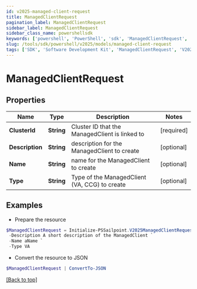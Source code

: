 ```yaml
---
id: v2025-managed-client-request
title: ManagedClientRequest
pagination_label: ManagedClientRequest
sidebar_label: ManagedClientRequest
sidebar_class_name: powershellsdk
keywords: ['powershell', 'PowerShell', 'sdk', 'ManagedClientRequest', 'V2025ManagedClientRequest'] 
slug: /tools/sdk/powershell/v2025/models/managed-client-request
tags: ['SDK', 'Software Development Kit', 'ManagedClientRequest', 'V2025ManagedClientRequest']
---
```



# ManagedClientRequest

## Properties

Name | Type | Description | Notes
------------ | ------------- | ------------- | -------------
**ClusterId** | **String** | Cluster ID that the ManagedClient is linked to | [required]
**Description** | **String** | description for the ManagedClient to create | [optional] 
**Name** | **String** | name for the ManagedClient to create | [optional] 
**Type** | **String** | Type of the ManagedClient (VA, CCG) to create | [optional] 

## Examples

- Prepare the resource
```powershell
$ManagedClientRequest = Initialize-PSSailpoint.V2025ManagedClientRequest  -ClusterId aClusterId `
 -Description A short description of the ManagedClient `
 -Name aName `
 -Type VA
```

- Convert the resource to JSON
```powershell
$ManagedClientRequest | ConvertTo-JSON
```


[[Back to top]](#) 

